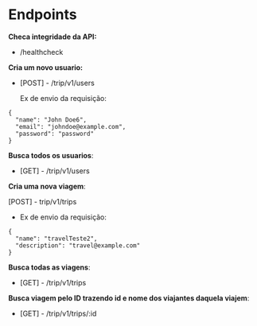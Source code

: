 # Endpoints

**Checa integridade da API:**

- /healthcheck

**Cria um novo usuario:**

- [POST] - /trip/v1/users

  Ex de envio da requisição:

```
{
  "name": "John Doe6",
  "email": "johndoe@example.com",
  "password": "password"
}
```

**Busca todos os usuarios**:

- [GET] - /trip/v1/users

**Cria uma nova viagem**:

[POST] - trip/v1/trips

- Ex de envio da requisição:

```
{
  "name": "travelTeste2",
  "description": "travel@example.com"
}
```

**Busca todas as viagens**:

- [GET] - /trip/v1/trips

**Busca viagem pelo ID trazendo id e nome dos viajantes daquela viajem**:

- [GET] - /trip/v1/trips/:id
